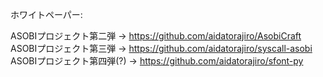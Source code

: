 ホワイトペーパー: [](Whitepaper.pdf)

ASOBIプロジェクト第二弾 -> <https://github.com/aidatorajiro/AsobiCraft>
ASOBIプロジェクト第三弾 -> <https://github.com/aidatorajiro/syscall-asobi>
ASOBIプロジェクト第四弾(?) -> <https://github.com/aidatorajiro/sfont-py>
